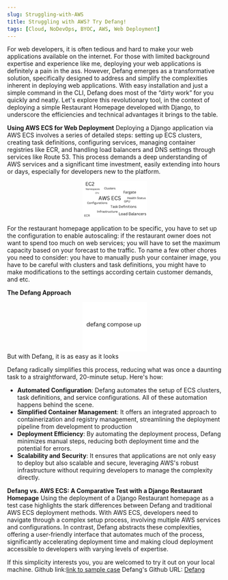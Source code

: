 ```yaml
---
slug: Struggling-with-AWS
title: Struggling with AWS? Try Defang!
tags: [Cloud, NoDevOps, BYOC, AWS, Web Deployment]
---
```


For web developers, it is often tedious and hard to make your web applications available on the internet. For those with limited background expertise and experience like me, deploying your web applications is definitely a pain in the ass. However, Defang emerges as a transformative solution, specifically designed to address and simplify the complexities inherent in deploying web applications. With easy installation and just a simple command in the CLI, Defang does most of the “dirty work” for you quickly and neatly. Let's explore this revolutionary tool, in the context of deploying a simple Restaurant Homepage developed with Django, to underscore the efficiencies and technical advantages it brings to the table.

**Using AWS ECS for Web Deployment**
Deploying a Django application via AWS ECS involves a series of detailed steps: setting up ECS clusters, creating task definitions, configuring services, managing container registries like ECR, and handling load balancers and DNS settings through services like Route 53. This process demands a deep understanding of AWS services and a significant time investment, easily extending into hours or days, especially for developers new to the platform.

<div align="center">
    <img src="./images/AWS-ECS.png" alt="AWS-ECS" width="150px">
</div>

For the restaurant homepage application to be specific, you have to set up the configuration to enable autoscaling: if the restaurant owner does not want to spend too much on web services; you will have to set the maximum capacity based on your forecast to the traffic. To name a few other chores you need to consider: you have to manually push your container image, you have to be careful with clusters and task definitions, you might have to make modifications to the settings according certain customer demands, and etc. 

**The Defang Approach**
<div align="center">
    <img src="./images/defangApproach.png" alt="the Defang Approach" width="150px">
</div>
But with Defang, it is as easy as it looks

Defang radically simplifies this process, reducing what was once a daunting task to a straightforward, 20-minute setup. Here's how:
* __Automated Configuration__:
Defang automates the setup of ECS clusters, task definitions, and service configurations. All of these automation happens behind the scene. 
* __Simplified Container Management__:
It offers an integrated approach to containerization and registry management, streamlining the deployment pipeline from development to production
* __Deployment Efficiency__:
By automating the deployment process, Defang minimizes manual steps, reducing both deployment time and the potential for errors.
* __Scalability and Security__:
It ensures that applications are not only easy to deploy but also scalable and secure, leveraging AWS's robust infrastructure without requiring developers to manage the complexity directly.

**Defang vs. AWS ECS: A Comparative Test with a Django Restaurant Homepage**
Using the deployment of a Django Restaurant homepage as a test case highlights the stark differences between Defang and traditional AWS ECS deployment methods. With AWS ECS, developers need to navigate through a complex setup process, involving multiple AWS services and configurations. In contrast, Defang abstracts these complexities, offering a user-friendly interface that automates much of the process, significantly accelerating deployment time and making cloud deployment accessible to developers with varying levels of expertise.

If this simplicity interests you, you are welcomed to try it out on your local machine.
Github link:[link to sample case](https://github.com/HongchenY/Sample-Restaurant-Homepage)
Defang's Github URL: [Defang](http://github.com.defang-io/defang)
